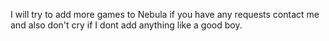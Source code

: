 I will try to add more games to Nebula if you have any requests contact me and also don't cry if I dont add anything like a good boy.
